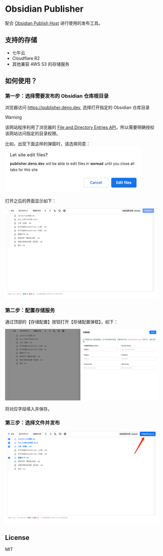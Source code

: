 # Obsidian Publisher

配合 [Obsidian Publish Host](https://github.com/jooooock/obsidian-publish-host) 进行使用的发布工具。

## 支持的存储

- 七牛云
- Cloudflare R2
- 其他兼容 AWS S3 的存储服务


## 如何使用？

### 第一步：选择需要发布的 Obsidian 仓库根目录

浏览器访问 https://publisher.deno.dev, 选择打开指定的 Obsidian 仓库目录

> [!WARNING]
> 该网站程序利用了浏览器的 [File and Directory Entries API](https://developer.mozilla.org/en-US/docs/Web/API/File_and_Directory_Entries_API)，所以需要明确授权该网站访问指定的目录权限。
> 
> 比如，出现下面这样的弹窗时，请选择同意：
> ![grant permission](assets/grant-permission.png)

打开之后的界面显示如下：

![main ui](assets/main-ui.png)


### 第二步：配置存储服务

通过顶部的【存储配置】按钮打开【存储配置弹框】，如下：

![s3 config](assets/s3-config.png)

将对应字段填入并保存。


### 第三步：选择文件并发布

![select file and publish](assets/publish.png)


## License

MIT

